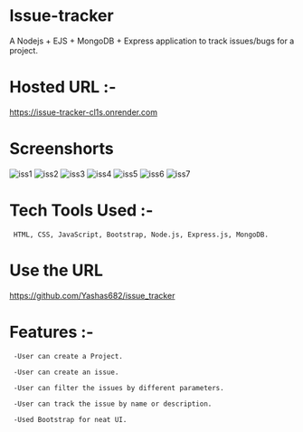 # Issue-tracker 
   
   A Nodejs + EJS + MongoDB + Express application to track issues/bugs for a project.
   
# Hosted URL :- 
 
   https://issue-tracker-cl1s.onrender.com
   
# Screenshorts

  ![iss1](https://github.com/Yashas682/issue_tracker/assets/91604926/e99386a7-5631-41d6-89fe-e753e08ed801)
  ![iss2](https://github.com/Yashas682/issue_tracker/assets/91604926/d9834e97-e884-422b-b2e7-861bd78029aa)
  ![iss3](https://github.com/Yashas682/issue_tracker/assets/91604926/9bd59e9a-23d6-4982-b151-e417f7f16326)
  ![iss4](https://github.com/Yashas682/issue_tracker/assets/91604926/87ab3c42-6128-4afd-a56e-c602b55a89e1)
  ![iss5](https://github.com/Yashas682/issue_tracker/assets/91604926/b1eebe40-1269-4f9c-a1a0-6d843b14e9ce)
  ![iss6](https://github.com/Yashas682/issue_tracker/assets/91604926/ccc1a2fd-382d-4a31-8e39-1c293fe34b39)
  ![iss7](https://github.com/Yashas682/issue_tracker/assets/91604926/36a32849-94ee-447e-9c12-31d77e67c10c)


# Tech Tools Used :- 
    
     HTML, CSS, JavaScript, Bootstrap, Node.js, Express.js, MongoDB.
     

     
# Use the URL 

    
   https://github.com/Yashas682/issue_tracker
   
# Features :- 

     
     -User can create a Project.

     -User can create an issue.

     -User can filter the issues by different parameters.

     -User can track the issue by name or description.

     -Used Bootstrap for neat UI.
